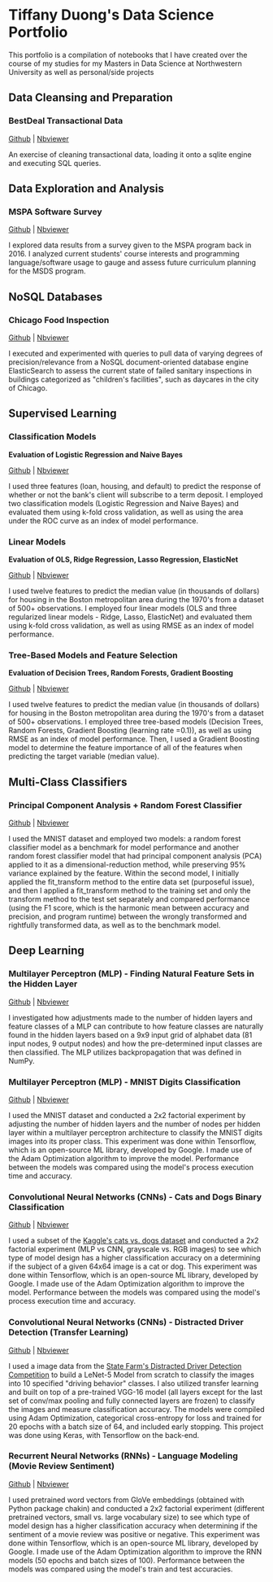 # Tiffany Duong's Data Science Portfolio
This portfolio is a compilation of notebooks that I have created over the course of my studies for my Masters in Data Science at Northwestern University as well as personal/side projects<br>

## Data Cleansing and Preparation
### BestDeal Transactional Data
[Github](https://github.com/tiffduong/Data_Science_Portfolio/blob/master/MSDS%20-%20Database%20Systems%20%26%20Preparation/Assignment_2_-_Data_Preparation_and_Cleansing.ipynb "Github") | [Nbviewer](https://nbviewer.jupyter.org/github/tiffduong/Data_Science_Portfolio/blob/master/MSDS%20-%20Database%20Systems%20%26%20Preparation/Assignment_2_-_Data_Preparation_and_Cleansing.ipynb "Nbviewer")

An exercise of cleaning transactional data, loading it onto a sqlite engine and executing SQL queries.


## Data Exploration and Analysis
### MSPA Software Survey 
[Github](https://github.com/tiffduong/Data_Science_Portfolio/blob/master/MSDS%20-%20Practical%20Machine%20Learning/Assignment_1_-_MSPA_Software_Survey_Analysis/Assignment_1.ipynb "Github") | [Nbviewer](https://nbviewer.jupyter.org/github/tiffduong/Data_Science_Portfolio/blob/master/MSDS%20-%20Practical%20Machine%20Learning/Assignment_1_-_MSPA_Software_Survey_Analysis/Assignment_1.ipynb "Nbviewer")

I explored data results from a survey given to the MSPA program back in 2016. I analyzed current students' course interests and programming language/software usage to gauge and assess future curriculum planning for the MSDS program.

## NoSQL Databases
### Chicago Food Inspection
[Github](https://github.com/tiffduong/Data_Science_Portfolio/blob/master/MSDS%20-%20Database%20Systems%20%26%20Preparation/Assignment_1_-_Querying_Data_Stored_on_a_NoSQL_Database.ipynb "Github") | [Nbviewer](https://nbviewer.jupyter.org/github/tiffduong/Data_Science_Portfolio/blob/master/MSDS%20-%20Database%20Systems%20%26%20Preparation/Assignment_1_-_Querying_Data_Stored_on_a_NoSQL_Database.ipynb "Nbviewer")

I executed and experimented with queries to pull data of varying degrees of precision/relevance from a NoSQL document-oriented database engine ElasticSearch to assess the current state of failed sanitary inspections in buildings categorized as "children's facilities", such as daycares in the city of Chicago.

## Supervised Learning
### Classification Models
<b> Evaluation of Logistic Regression and Naive Bayes </b> 

[Github](https://github.com/tiffduong/Data_Science_Portfolio/blob/master/MSDS%20-%20Practical%20Machine%20Learning/Assignment_2_-_Evaluating_Classification_Models/Assignment%202%20-%20Evaluating%20Classification%20Models.ipynb "Github") | [Nbviewer](https://nbviewer.jupyter.org/github/tiffduong/Data_Science_Portfolio/blob/master/MSDS%20-%20Practical%20Machine%20Learning/Assignment_2_-_Evaluating_Classification_Models/Assignment%202%20-%20Evaluating%20Classification%20Models.ipynb "Nbviewer")

I used three features (loan, housing, and default) to predict the response of whether or not the bank's client will subscribe to a term deposit. I employed two classification models (Logistic Regression and Naive Bayes) and evaluated them using k-fold cross validation, as well as using the area under the ROC curve as an index of model performance.

### Linear Models
<b> Evaluation of OLS, Ridge Regression, Lasso Regression, ElasticNet</b> 

[Github](https://github.com/tiffduong/Data_Science_Portfolio/blob/master/MSDS%20-%20Practical%20Machine%20Learning/Assignment_3_-_Evaluating_Regression_Models/Assignment%203%20-%20Evaluating%20Regression%20Models.ipynb "Github") | [Nbviewer](https://nbviewer.jupyter.org/github/tiffduong/Data_Science_Portfolio/blob/master/MSDS%20-%20Practical%20Machine%20Learning/Assignment_3_-_Evaluating_Regression_Models/Assignment%203%20-%20Evaluating%20Regression%20Models.ipynb "Nbviewer")

I used twelve features to predict the median value (in thousands of dollars) for housing in the Boston metropolitan area during the 1970's from a dataset of 500+ observations. I employed four linear models (OLS and three regularized linear models - Ridge, Lasso, ElasticNet) and evaluated them using k-fold cross validation, as well as using RMSE as an index of model performance.

### Tree-Based Models and Feature Selection
<b> Evaluation of Decision Trees, Random Forests, Gradient Boosting</b> 

[Github](https://github.com/tiffduong/Data_Science_Portfolio/blob/master/MSDS%20-%20Practical%20Machine%20Learning/Assignment_4_-_Random_Forests_and_Gradient_Boosting/Assignment_4_-_Random_Forests_and_Gradient_Boosting.ipynb "Github") | [Nbviewer](https://nbviewer.jupyter.org/github/tiffduong/Data_Science_Portfolio/blob/master/MSDS%20-%20Practical%20Machine%20Learning/Assignment_4_-_Random_Forests_and_Gradient_Boosting/Assignment_4_-_Random_Forests_and_Gradient_Boosting.ipynb "Nbviewer")

I used twelve features to predict the median value (in thousands of dollars) for housing in the Boston metropolitan area during the 1970's from a dataset of 500+ observations. I employed three tree-based models (Decision Trees, Random Forests, Gradient Boosting (learning rate =0.1)), as well as using RMSE as an index of model performance. Then, I used a Gradient Boosting model to determine the feature importance of all of the features when predicting the target variable (median value).

## Multi-Class Classifiers
### Principal Component Analysis + Random Forest Classifier
[Github](https://github.com/tiffduong/Data_Science_Portfolio/blob/master/MSDS%20-%20Practical%20Machine%20Learning/Assignment_5_-_Principal_Components_Analysis/Assignment_5_-_Principal_Components_Analysis.ipynb "Github") | [Nbviewer](https://nbviewer.jupyter.org/github/tiffduong/Data_Science_Portfolio/blob/master/MSDS%20-%20Practical%20Machine%20Learning/Assignment_5_-_Principal_Components_Analysis/Assignment_5_-_Principal_Components_Analysis.ipynb "Nbviewer")

I used the MNIST dataset and employed two models: a random forest classifier model as a benchmark for model performance and another random forest classifier model that had principal component analysis (PCA) applied to it as a dimensional-reduction method, while preserving 95% variance explained by the feature. Within the second model, I initially applied the fit_transform method to the entire data set (purposeful issue), and then I applied a fit_transform method to the training set and only the transform method to the test set separately and compared performance (using the F1 score, which is the harmonic mean between accuracy and precision, and program runtime) between the wrongly transformed and rightfully transformed data, as well as to the benchmark model.

## Deep Learning
### Multilayer Perceptron (MLP) - Finding Natural Feature Sets in the Hidden Layer
[Github](https://github.com/tiffduong/Data_Science_Portfolio/blob/master/MSDS%20-%20Artificial%20Intelligence%20and%20Deep%20Learning/Assignment_2_-_Finding_Natural_Feature_Sets/Assignment2_Base_Model.ipynb "Github") | [Nbviewer](https://nbviewer.jupyter.org/github/tiffduong/Data_Science_Portfolio/blob/master/MSDS%20-%20Artificial%20Intelligence%20and%20Deep%20Learning/Assignment_2_-_Finding_Natural_Feature_Sets/Assignment2_Base_Model.ipynb "Nbviewer")

I investigated how adjustments made to the number of hidden layers and feature classes of a MLP can contribute to how feature classes are naturally found in the hidden layers based on a 9x9 input grid of alphabet data (81 input nodes, 9 output nodes) and how the pre-determined input classes are then classified. The MLP utilizes backpropagation that was defined in NumPy.

### Multilayer Perceptron (MLP) - MNIST Digits Classification
[Github](https://github.com/tiffduong/Data_Science_Portfolio/blob/master/MSDS%20-%20Practical%20Machine%20Learning/Assignment_6_-_Neural_Networks/Assignment%206%20-%20Neural%20Networks.ipynb "Github") | [Nbviewer](https://nbviewer.jupyter.org/github/tiffduong/Data_Science_Portfolio/blob/master/MSDS%20-%20Practical%20Machine%20Learning/Assignment_6_-_Neural_Networks/Assignment%206%20-%20Neural%20Networks.ipynb "Nbviewer")

I used the MNIST dataset and conducted a 2x2 factorial experiment by adjusting the number of hidden layers and the number of nodes per hidden layer within a multilayer perceptron architecture to classify the MNIST digits images into its proper class. This experiment was done within Tensorflow, which is an open-source ML library, developed by Google. I made use of the Adam Optimization algorithm to improve the model. Performance between the models was compared using the model's process execution time and accuracy.

### Convolutional Neural Networks (CNNs) - Cats and Dogs Binary Classification
[Github](https://github.com/tiffduong/Data_Science_Portfolio/blob/master/MSDS%20-%20Practical%20Machine%20Learning/Assignment_7_-_Convolutional_Neural_Networks/Assignment%207%20-%20Convolutional%20Neural%20Networks.ipynb "Github") | [Nbviewer](https://nbviewer.jupyter.org/github/tiffduong/Data_Science_Portfolio/blob/master/MSDS%20-%20Practical%20Machine%20Learning/Assignment_7_-_Convolutional_Neural_Networks/Assignment%207%20-%20Convolutional%20Neural%20Networks.ipynb "Nbviewer")

I used a subset of the [Kaggle's cats vs. dogs dataset](https://www.kaggle.com/c/dogs-vs-cats "Kaggle's cats vs. dogs dataset") and conducted a 2x2 factorial experiment (MLP vs CNN, grayscale vs. RGB images) to see which type of model design has a higher classification accuracy on a determining if the subject of a given 64x64 image is a cat or dog. This experiment was done within Tensorflow, which is an open-source ML library, developed by Google. I made use of the Adam Optimization algorithm to improve the model. Performance between the models was compared using the model's process execution time and accuracy.

### Convolutional Neural Networks (CNNs) - Distracted Driver Detection (Transfer Learning)
[Github](https://github.com/tiffduong/Data_Science_Portfolio/blob/master/MSDS%20-%20Artificial%20Intelligence%20and%20Deep%20Learning/Final_Project_-_Distracted_Driver_Detection/Distracted_Drivers.ipynb "Github") | [Nbviewer](https://nbviewer.jupyter.org/github/tiffduong/Data_Science_Portfolio/blob/master/MSDS%20-%20Artificial%20Intelligence%20and%20Deep%20Learning/Final_Project_-_Distracted_Driver_Detection/Distracted_Drivers.ipynb "Nbviewer")

I used a image data from the [State Farm's Distracted Driver Detection Competition](https://www.kaggle.com/c/state-farm-distracted-driver-detection/overview) to build a LeNet-5 Model from scratch to classify the images into 10 specified "driving behavior" classes. I also utilized transfer learning and built on top of a pre-trained VGG-16 model (all layers except for the last set of conv/max pooling and fully connected layers are frozen) to classify the images and measure classification accuracy. The models were compiled using Adam Optimization, categorical cross-entropy for loss and trained for 20 epochs with a batch size of 64, and included early stopping. This project was done using Keras, with Tensorflow on the back-end.

### Recurrent Neural Networks (RNNs) - Language Modeling (Movie Review Sentiment)
[Github](https://github.com/tiffduong/Data_Science_Portfolio/blob/master/MSDS%20-%20Practical%20Machine%20Learning/Assignment_8_-_Language_Modeling_with_RNNs/Assignment%208%20-%20Language%20Modeling%20with%20an%20RNN.ipynb "Github") | [Nbviewer](https://nbviewer.jupyter.org/github/tiffduong/Data_Science_Portfolio/blob/master/MSDS%20-%20Practical%20Machine%20Learning/Assignment_8_-_Language_Modeling_with_RNNs/Assignment%208%20-%20Language%20Modeling%20with%20an%20RNN.ipynb "Nbviewer")

I used pretrained word vectors from GloVe embeddings (obtained with Python package chakin) and conducted a 2x2 factorial experiment (different pretrained vectors, small vs. large vocabulary size) to see which type of model design has a higher classification accuracy when determining if the sentiment of a movie review was positive or negative. This experiment was done within Tensorflow, which is an open-source ML library, developed by Google. I made use of the Adam Optimization algorithm to improve the RNN models (50 epochs and batch sizes of 100). Performance between the models was compared using the model's train and test accuracies.
